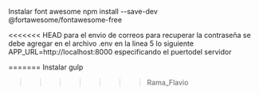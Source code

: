 Instalar font awesome npm install --save-dev @fortawesome/fontawesome-free

<<<<<<< HEAD
para el envio de correos para recuperar la contraseña
se debe agregar en el archivo .env en la linea 5 lo siguiente
APP_URL=http://localhost:8000 especificando el puertodel servidor




=======
Instalar gulp
>>>>>>> Rama_Flavio
